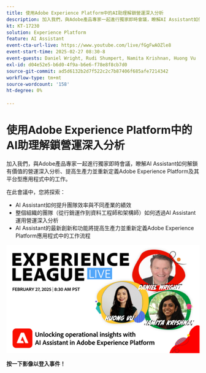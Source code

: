 ```yaml
---
title: 使用Adobe Experience Platform中的AI助理解鎖營運深入分析
description: 加入我們，與Adobe產品專家一起進行獨家即時會議，瞭解AI Assistant如何解鎖有價值的營運深入分析、提高生產力並重新定義Adobe Experience Platform及其平台型應用程式中的工作。
kt: KT-17230
solution: Experience Platform
feature: AI Assistant
event-cta-url-live: https://www.youtube.com/live/fGgFwAOZle8
event-start-time: 2025-02-27 08:30-8
event-guests: Daniel Wright, Rudi Shumpert, Namita Krishnan, Huong Vu
exl-id: d04e52e5-b6d0-4f9a-b6e6-f78e8f8cb7d0
source-git-commit: ad5d6132b2d7f522c2c7b87406f685afe7214342
workflow-type: tm+mt
source-wordcount: '158'
ht-degree: 0%

---
```


# 使用Adobe Experience Platform中的AI助理解鎖營運深入分析

加入我們，與Adobe產品專家一起進行獨家即時會議，瞭解AI Assistant如何解鎖有價值的營運深入分析、提高生產力並重新定義Adobe Experience Platform及其平台型應用程式中的工作。

在此會議中，您將探索：

* AI Assistant如何提升團隊效率與不同產業的績效
* 整個組織的團隊（從行銷運作到資料工程師和架構師）如何透過AI Assistant運用營運深入分析
* AI Assistant的最新創新和功能將提高生產力並重新定義Adobe Experience Platform應用程式中的工作流程

[![ExL LIVE 2025年2月27日](assets/WebBanner-Feb-27-2025.png)](https://engage.adobe.com/ExpLeagueLive-250227.html)

**按一下影像以登入事件！**

